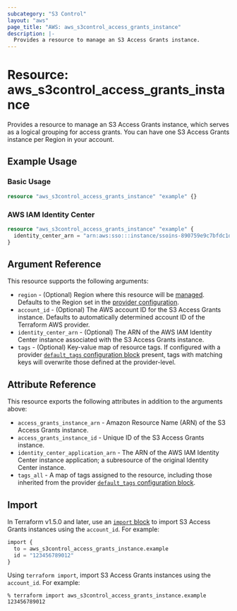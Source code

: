 ```yaml
---
subcategory: "S3 Control"
layout: "aws"
page_title: "AWS: aws_s3control_access_grants_instance"
description: |-
  Provides a resource to manage an S3 Access Grants instance.
---
```


# Resource: aws_s3control_access_grants_instance

Provides a resource to manage an S3 Access Grants instance, which serves as a logical grouping for access grants.
You can have one S3 Access Grants instance per Region in your account.

## Example Usage

### Basic Usage

```terraform
resource "aws_s3control_access_grants_instance" "example" {}
```

### AWS IAM Identity Center

```terraform
resource "aws_s3control_access_grants_instance" "example" {
  identity_center_arn = "arn:aws:sso:::instance/ssoins-890759e9c7bfdc1d"
}
```

## Argument Reference

This resource supports the following arguments:

* `region` - (Optional) Region where this resource will be [managed](https://docs.aws.amazon.com/general/latest/gr/rande.html#regional-endpoints). Defaults to the Region set in the [provider configuration](https://registry.terraform.io/providers/hashicorp/aws/latest/docs#aws-configuration-reference).
* `account_id` - (Optional) The AWS account ID for the S3 Access Grants instance. Defaults to automatically determined account ID of the Terraform AWS provider.
* `identity_center_arn` - (Optional) The ARN of the AWS IAM Identity Center instance associated with the S3 Access Grants instance.
* `tags` - (Optional) Key-value map of resource tags. If configured with a provider [`default_tags` configuration block](https://registry.terraform.io/providers/hashicorp/aws/latest/docs#default_tags-configuration-block) present, tags with matching keys will overwrite those defined at the provider-level.

## Attribute Reference

This resource exports the following attributes in addition to the arguments above:

* `access_grants_instance_arn` - Amazon Resource Name (ARN) of the S3 Access Grants instance.
* `access_grants_instance_id` - Unique ID of the S3 Access Grants instance.
* `identity_center_application_arn` - The ARN of the AWS IAM Identity Center instance application; a subresource of the original Identity Center instance.
* `tags_all` - A map of tags assigned to the resource, including those inherited from the provider [`default_tags` configuration block](https://registry.terraform.io/providers/hashicorp/aws/latest/docs#default_tags-configuration-block).

## Import

In Terraform v1.5.0 and later, use an [`import` block](https://developer.hashicorp.com/terraform/language/import) to import S3 Access Grants instances using the `account_id`. For example:

```terraform
import {
  to = aws_s3control_access_grants_instance.example
  id = "123456789012"
}
```

Using `terraform import`, import S3 Access Grants instances using the `account_id`. For example:

```console
% terraform import aws_s3control_access_grants_instance.example 123456789012
```
